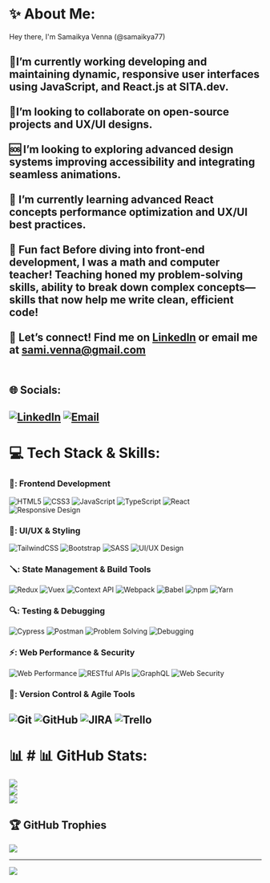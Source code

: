 # :sparkles: About Me:
Hey there, I'm Samaikya Venna (@samaikya77)

:rocket:I’m currently working developing and maintaining dynamic, responsive user interfaces using JavaScript, and React.js at SITA.dev.<br><br>
:handshake:I’m looking to collaborate on open-source projects and UX/UI designs.<br><br>
:sos: I’m looking to exploring advanced design systems improving accessibility and integrating seamless animations.<br><br>
:seedling: I’m currently learning advanced React concepts performance optimization and UX/UI best practices.<br><br>
:tada: **Fun fact** Before diving into front-end development, I was a math and computer teacher! Teaching honed my problem-solving skills, ability to break down complex concepts—skills that now help me write clean, efficient code!<br><br>
:envelope_with_arrow: **Let’s connect!** Find me on [LinkedIn](https://www.linkedin.com/in/samaikya-venna/) or email me at sami.venna@gmail.com<br><br>
---
## :globe_with_meridians: Socials:
[![LinkedIn](https://img.shields.io/badge/LinkedIn-%230077B5.svg?logo=linkedin&logoColor=white)](www.linkedin.com/in/samaikya-venna)
[![Email](https://img.shields.io/badge/Email-%23D14836.svg?logo=gmail&logoColor=white)](mailto:sami.venna@gmail.com)
---
# :computer: Tech Stack & Skills:
### 🚀: Frontend Development
![HTML5](https://img.shields.io/badge/html5-%23E34F26.svg?style=for-the-badge&logo=html5&logoColor=white)
![CSS3](https://img.shields.io/badge/css3-%231572B6.svg?style=for-the-badge&logo=css3&logoColor=white)
![JavaScript](https://img.shields.io/badge/javascript-%23323330.svg?style=for-the-badge&logo=javascript&logoColor=%23F7DF1E)
![TypeScript](https://img.shields.io/badge/typescript-%23007ACC.svg?style=for-the-badge&logo=typescript&logoColor=white)
![React](https://img.shields.io/badge/react-%2320232a.svg?style=for-the-badge&logo=react&logoColor=%2361DAFB)
![Responsive Design](https://img.shields.io/badge/Responsive-Design-%230074D9.svg?style=for-the-badge)
### 🎨: UI/UX & Styling
![TailwindCSS](https://img.shields.io/badge/tailwindcss-%2338B2AC.svg?style=for-the-badge&logo=tailwind-css&logoColor=white)
![Bootstrap](https://img.shields.io/badge/bootstrap-%238511FA.svg?style=for-the-badge&logo=bootstrap&logoColor=white)
![SASS](https://img.shields.io/badge/SASS-hotpink.svg?style=for-the-badge&logo=SASS&logoColor=white)
![UI/UX Design](https://img.shields.io/badge/UI/UX-Design-%23E34F26.svg?style=for-the-badge)
### 🪛: State Management & Build Tools
![Redux](https://img.shields.io/badge/redux-%23593d88.svg?style=for-the-badge&logo=redux&logoColor=white)
![Vuex](https://img.shields.io/badge/vuex-%234FC08D.svg?style=for-the-badge&logo=vue.js&logoColor=white)
![Context API](https://img.shields.io/badge/Context-API-%230074D9.svg?style=for-the-badge)
![Webpack](https://img.shields.io/badge/webpack-%238DD6F9.svg?style=for-the-badge&logo=webpack&logoColor=black)
![Babel](https://img.shields.io/badge/babel-%23F9DC3E.svg?style=for-the-badge&logo=babel&logoColor=black)
![npm](https://img.shields.io/badge/npm-%23CB3837.svg?style=for-the-badge&logo=npm&logoColor=white)
![Yarn](https://img.shields.io/badge/yarn-%232C8EBB.svg?style=for-the-badge&logo=yarn&logoColor=white)
### 🔍: Testing & Debugging
![Cypress](https://img.shields.io/badge/cypress-%23004D40.svg?style=for-the-badge&logo=cypress&logoColor=white)
![Postman](https://img.shields.io/badge/Postman-API-%23FF6C37.svg?style=for-the-badge&logo=postman&logoColor=white)
![Problem Solving](https://img.shields.io/badge/Problem-Solving-%230074D9.svg?style=for-the-badge)
![Debugging](https://img.shields.io/badge/Debugging-%230074D9.svg?style=for-the-badge)
### ⚡: Web Performance & Security
![Web Performance](https://img.shields.io/badge/Web-Performance-%230074D9.svg?style=for-the-badge)
![RESTful APIs](https://img.shields.io/badge/RESTful-APIs-%230074D9.svg?style=for-the-badge)
![GraphQL](https://img.shields.io/badge/GraphQL-%23E10098.svg?style=for-the-badge&logo=graphql&logoColor=white)
![Web Security](https://img.shields.io/badge/Web-Security-%230074D9.svg?style=for-the-badge)
### 🔄: Version Control & Agile Tools
![Git](https://img.shields.io/badge/Git-%23F05032.svg?style=for-the-badge&logo=git&logoColor=white)
![GitHub](https://img.shields.io/badge/GitHub-%23181717.svg?style=for-the-badge&logo=github&logoColor=white)
![JIRA](https://img.shields.io/badge/JIRA-%230052CC.svg?style=for-the-badge&logo=jira&logoColor=white)
![Trello](https://img.shields.io/badge/Trello-%230074D9.svg?style=for-the-badge&logo=trello&logoColor=white)
---
# :bar_chart: # 📊 GitHub Stats:
![](https://github-readme-stats.vercel.app/api?username=samaikya77&theme=dark&hide_border=false&include_all_commits=false&count_private=false)<br/>
![](https://github-readme-streak-stats.herokuapp.com/?user=samaikya77&theme=dark&hide_border=false)<br/>
![](https://github-readme-stats.vercel.app/api/top-langs/?username=samaikya77&theme=dark&hide_border=false&include_all_commits=false&count_private=false&layout=compact)

## 🏆 GitHub Trophies
![](https://github-profile-trophy.vercel.app/?username=samaikya77&theme=radical&no-frame=false&no-bg=true&margin-w=4)

---
[![](https://visitcount.itsvg.in/api?id=samaikya77&icon=7&color=5)](https://visitcount.itsvg.in)

<!-- Proudly created with GPRM ( https://gprm.itsvg.in ) -->

